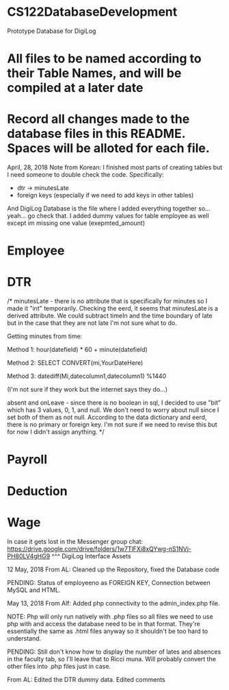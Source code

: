 # CS122DatabaseDevelopment
Prototype Database for DigiLog
# All files to be named according to their Table Names, and will be compiled at a later date
# Record all changes made to the database files in this README. Spaces will be alloted for each file.

April, 28, 2018
Note from Korean: I finished most parts of creating tables but I need someone to double check the code. 
Specifically:
- dtr -> minutesLate
- foreign keys (especially if we need to add keys in other tables)

And DigiLog Database is the file where I added everything together so... yeah... go check that.
I added dummy values for table employee as well except im missing one value (exepmted_amount)

# Employee

# DTR

/*
minutesLate - there is no attribute that is specifically for minutes so I made it "int" temporarily. 
Checking the eerd, it seems that minutesLate is a derived attribute. 
We could subtract timeIn and the time boundary of late but in the case that they are not late I'm not sure what to do.

Getting minutes from time: 

Method 1: hour(datefield) * 60 +  minute(datefield)

Method 2: SELECT CONVERT(mi,YourDateHere)

Method 3: datediff(Mi,datecolumn1,datecolumn1) %1440

(I'm not sure if they work but the internet says they do...)

absent and onLeave - since there is no boolean in sql, I decided to use "bit" which has 3 values, 0, 1, and null. 
We don't need to worry about null since I set both of them as not null. According to the data dictionary and eerd,
there is no primary or foreign key. I'm not sure if we need to revise this but for now I didn't assign anything.
*/

# Payroll

# Deduction

# Wage


In case it gets lost in the Messenger group chat:
https://drive.google.com/drive/folders/1w7TlFXi8xQYwg-nS1NVj-PH80LV4gHG9
^^^ DigiLog Interface Assets

12 May, 2018
From AL: Cleaned up the Repository, fixed the Database code

PENDING: Status of employeeno as FOREIGN KEY, Connection between MySQL and HTML.

May 13, 2018
From Alf: Added php connectivity to the admin_index.php file. 

NOTE: Php will only run natively with .php files so all files we need to use php with and access the database need to be in that format.
They're essentially the same as .html files anyway so it shouldn't be too hard to understand.

PENDING: Still don't know how to display the number of lates and absences in the faculty tab, so I'll leave that to Ricci muna. Will probably convert the other files into .php files just in case.

From AL: Edited the DTR dummy data. Edited comments
